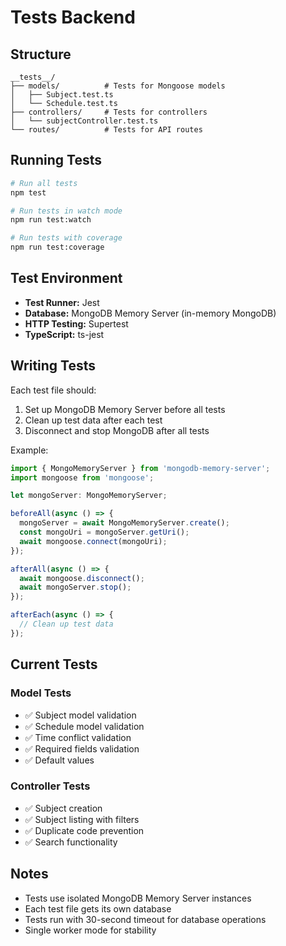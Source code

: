 # Tests Backend

## Structure

```
__tests__/
├── models/          # Tests for Mongoose models
│   ├── Subject.test.ts
│   └── Schedule.test.ts
├── controllers/     # Tests for controllers
│   └── subjectController.test.ts
└── routes/          # Tests for API routes
```

## Running Tests

```bash
# Run all tests
npm test

# Run tests in watch mode
npm run test:watch

# Run tests with coverage
npm run test:coverage
```

## Test Environment

- **Test Runner:** Jest
- **Database:** MongoDB Memory Server (in-memory MongoDB)
- **HTTP Testing:** Supertest
- **TypeScript:** ts-jest

## Writing Tests

Each test file should:
1. Set up MongoDB Memory Server before all tests
2. Clean up test data after each test
3. Disconnect and stop MongoDB after all tests

Example:
```typescript
import { MongoMemoryServer } from 'mongodb-memory-server';
import mongoose from 'mongoose';

let mongoServer: MongoMemoryServer;

beforeAll(async () => {
  mongoServer = await MongoMemoryServer.create();
  const mongoUri = mongoServer.getUri();
  await mongoose.connect(mongoUri);
});

afterAll(async () => {
  await mongoose.disconnect();
  await mongoServer.stop();
});

afterEach(async () => {
  // Clean up test data
});
```

## Current Tests

### Model Tests
- ✅ Subject model validation
- ✅ Schedule model validation
- ✅ Time conflict validation
- ✅ Required fields validation
- ✅ Default values

### Controller Tests
- ✅ Subject creation
- ✅ Subject listing with filters
- ✅ Duplicate code prevention
- ✅ Search functionality

## Notes

- Tests use isolated MongoDB Memory Server instances
- Each test file gets its own database
- Tests run with 30-second timeout for database operations
- Single worker mode for stability
